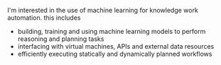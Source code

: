 I'm interested in the use of machine learning for knowledge work automation. this includes
- building, training and using machine learning models to perform reasoning and planning tasks
- interfacing with virtual machines, APIs and external data resources
- efficiently executing statically and dynamically planned workflows
